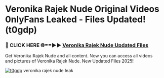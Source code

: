 # Veronika Rajek Nude Original Videos 0nlyFans Leaked - Files Updated! (t0gdp)

<h3>🔴 CLICK HERE 🌐==►► <a href="https://tinyurl.com/5h6xmrr3" rel="nofollow">Veronika Rajek Nude Updated Files</a></h3>

Get Veronika Rajek Nude and all content. Now you can access all videos and pictures of Veronika Rajek Nude. New Updated Files 2025!

[![t0gdp](https://i.imgur.com/KVD873Z.gif)](https://tinyurl.com/5h6xmrr3)
veronika rajek nude leak